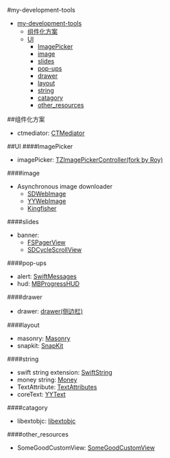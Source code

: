 #my-development-tools

<!-- TOC -->

- [my-development-tools](#my-development-tools)
  - [组件化方案](#组件化方案)
  - [UI](#ui)
      - [ImagePicker](#imagepicker)
      - [image](#image)
      - [slides](#slides)
      - [pop-ups](#pop-ups)
      - [drawer](#drawer)
      - [layout](#layout)
      - [string](#string)
      - [catagory](#catagory)
      - [other_resources](#other_resources)

<!-- /TOC -->
##组件化方案
- ctmediator: [CTMediator](https://github.com/casatwy/CTMediator)

##UI
####ImagePicker
- imagePicker: [TZImagePickerController(fork by Roy)](https://github.com/ruanqisevik/TZImagePickerController)

####image
- Asynchronous image downloader
	- [SDWebImage](https://github.com/rs/SDWebImage)
	- [YYWebImage](https://github.com/ibireme/YYWebImage)
	- [Kingfisher](https://github.com/onevcat/Kingfisher)

####slides
- banner: 
	- [FSPagerView](https://github.com/WenchaoD/FSPagerView)
	- [SDCycleScrollView](https://github.com/gsdios/SDCycleScrollView)

####pop-ups
- alert: [SwiftMessages](https://github.com/SwiftKickMobile/SwiftMessages)
- hud: [MBProgressHUD](https://github.com/jdg/MBProgressHUD)

####drawer  
- drawer: [drawer(侧边栏)](https://github.com/mutualmobile/MMDrawerController)  

####layout
- masonry: [Masonry](https://github.com/SnapKit/Masonry)
- snapkit: [SnapKit](https://github.com/SnapKit/SnapKit)

####string
- swift string extension: [SwiftString](https://github.com/amayne/SwiftString)
- money string: [Money](https://github.com/danthorpe/Money)
- TextAttribute: [TextAttributes](https://github.com/delba/TextAttributes)
- coreText: [YYText](https://github.com/ibireme/YYText)

####catagory
- libextobjc: [libextobjc](https://github.com/jspahrsummers/libextobjc)

####other_resources
- SomeGoodCustomView: [SomeGoodCustomView](https://github.com/banchichen/SomeGoodCustomView)